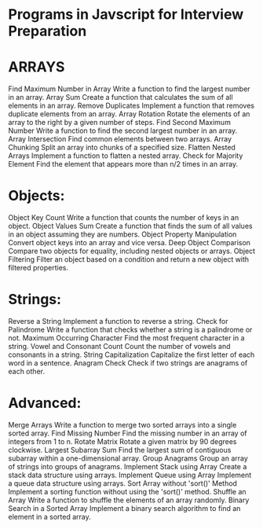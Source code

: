 # Programs in Javscript for Interview Preparation

# ARRAYS
Find Maximum Number in Array
Write a function to find the largest number in an array.
Array Sum
Create a function that calculates the sum of all elements in an array.
Remove Duplicates
Implement a function that removes duplicate elements from an array.
Array Rotation
Rotate the elements of an array to the right by a given number of steps.
Find Second Maximum Number
Write a function to find the second largest number in an array.
Array Intersection
Find common elements between two arrays.
Array Chunking
Split an array into chunks of a specified size.
Flatten Nested Arrays
Implement a function to flatten a nested array.
Check for Majority Element
Find the element that appears more than n/2 times in an array.


# Objects:
Object Key Count
Write a function that counts the number of keys in an object.
Object Values Sum
Create a function that finds the sum of all values in an object assuming they are numbers.
Object Property Manipulation
Convert object keys into an array and vice versa.
Deep Object Comparison
Compare two objects for equality, including nested objects or arrays.
Object Filtering
Filter an object based on a condition and return a new object with filtered properties.



# Strings:
Reverse a String
Implement a function to reverse a string.
Check for Palindrome
Write a function that checks whether a string is a palindrome or not.
Maximum Occurring Character
Find the most frequent character in a string.
Vowel and Consonant Count
Count the number of vowels and consonants in a string.
String Capitalization
Capitalize the first letter of each word in a sentence.
Anagram Check
Check if two strings are anagrams of each other.

# Advanced:
Merge Arrays
Write a function to merge two sorted arrays into a single sorted array.
Find Missing Number
Find the missing number in an array of integers from 1 to n.
Rotate Matrix
Rotate a given matrix by 90 degrees clockwise.
Largest Subarray Sum
Find the largest sum of contiguous subarray within a one-dimensional array.
Group Anagrams
Group an array of strings into groups of anagrams.
Implement Stack using Array
Create a stack data structure using arrays.
Implement Queue using Array
Implement a queue data structure using arrays.
Sort Array without 'sort()' Method
Implement a sorting function without using the 'sort()' method.
Shuffle an Array
Write a function to shuffle the elements of an array randomly.
Binary Search in a Sorted Array
Implement a binary search algorithm to find an element in a sorted array.